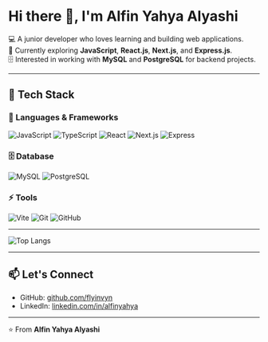 # Hi there 👋, I'm Alfin Yahya Alyashi

💻 A junior developer who loves learning and building web applications.  
🌱 Currently exploring **JavaScript**, **React.js**, **Next.js**, and **Express.js**.  
🗄️ Interested in working with **MySQL** and **PostgreSQL** for backend projects.  

---

## 🔧 Tech Stack

### 🚀 Languages & Frameworks
![JavaScript](https://img.shields.io/badge/JavaScript-ES6+-yellow?logo=javascript)
![TypeScript](https://img.shields.io/badge/TypeScript-3178C6?logo=typescript&logoColor=white)
![React](https://img.shields.io/badge/React-20232A?logo=react&logoColor=61DAFB)
![Next.js](https://img.shields.io/badge/Next.js-black?logo=next.js)
![Express](https://img.shields.io/badge/Express.js-404D59?logo=express)

### 🗄️ Database
![MySQL](https://img.shields.io/badge/MySQL-005C84?logo=mysql&logoColor=white)
![PostgreSQL](https://img.shields.io/badge/PostgreSQL-316192?logo=postgresql&logoColor=white)

### ⚡ Tools
![Vite](https://img.shields.io/badge/Vite-646CFF?logo=vite&logoColor=white)
![Git](https://img.shields.io/badge/Git-F05032?logo=git&logoColor=white)
![GitHub](https://img.shields.io/badge/GitHub-100000?logo=github&logoColor=white)

---

![Top Langs](https://github-readme-stats.vercel.app/api/top-langs/?username=flyinvyn&layout=compact&theme=tokyonight)

---

## 📫 Let's Connect
- GitHub: [github.com/flyinvyn](https://github.com/flyinvyn)  
- LinkedIn: [linkedin.com/in/alfinyahya](https://www.linkedin.com/in/alfinyahya/)  

---

⭐️ From **Alfin Yahya Alyashi**
